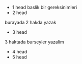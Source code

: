 * 1 head
baslik bir gereksinimleri
* 2 head

burayada 2 hakda yazak
* 3 head

3 haktada burseyler yazalim
* 4 head
* 5 head
